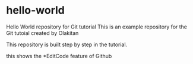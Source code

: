# hello-world

Hello World repository for Git tutorial
This is an example repository for the Git tutoial created by Olakitan

This repository is built step by step in the tutorial.

this shows the *EditCode feature of Github
